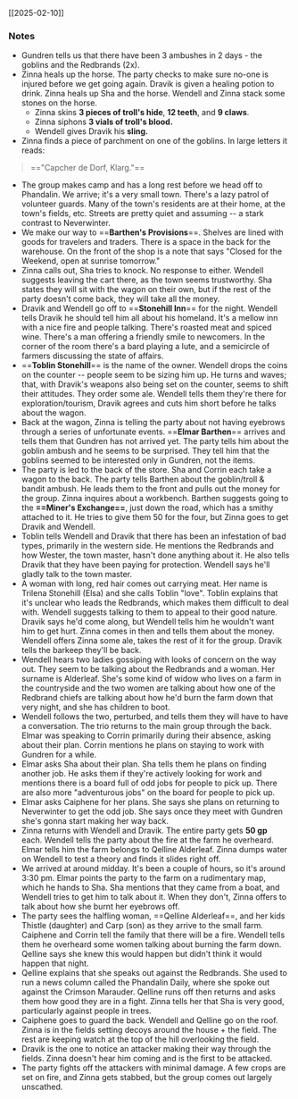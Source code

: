 [[2025-02-10]]

### Notes

- Gundren tells us that there have been 3 ambushes in 2 days - the goblins and the Redbrands (2x).
- Zinna heals up the horse. The party checks to make sure no-one is injured before we get going again. Dravik is given a healing potion to drink. Zinna heals up Sha and the horse. Wendell and Zinna stack some stones on the horse.
	- Zinna skins **3 pieces of troll's hide**, **12 teeth**, and **9 claws**.
	- Zinna siphons **3 vials of troll's blood.**
	- Wendell gives Dravik his **sling.**
- Zinna finds a piece of parchment on one of the goblins. In large letters it reads:
> 	 =="Capcher de Dorf, Klarg."== 
- The group makes camp and has a long rest before we head off to Phandalin. We arrive; it's a very small town. There's a lazy patrol of volunteer guards. Many of the town's residents are at their home, at the town's fields, etc. Streets are pretty quiet and assuming -- a stark contrast to Neverwinter.
- We make our way to ==**Barthen's Provisions**==. Shelves are lined with goods for travelers and traders. There is a space in the back for the warehouse. On the front of the shop is a note that says "Closed for the Weekend, open at sunrise tomorrow."
- Zinna calls out, Sha tries to knock. No response to either. Wendell suggests leaving the cart there, as the town seems trustworthy. Sha states they will sit with the wagon on their own, but if the rest of the party doesn't come back, they will take all the money.
- Dravik and Wendell go off to ==**Stonehill Inn**== for the night. Wendell tells Dravik he should tell him all about his homeland. It's a mellow inn with a nice fire and people talking. There's roasted meat and spiced wine. There's a man offering a friendly smile to newcomers. In the corner of the room there's a bard playing a lute, and a semicircle of farmers discussing the state of affairs. 
- ==**Toblin Stonehill**== is the name of the owner. Wendell drops the coins on the counter -- people seem to be sizing him up. He turns and waves; that, with Dravik's weapons also being set on the counter, seems to shift their attitudes. They order some ale. Wendell tells them they're there for exploration/tourism, Dravik agrees and cuts him short before he talks about the wagon.
- Back at the wagon, Zinna is telling the party about not having eyebrows through a series of unfortunate events. ==**Elmar Barthen**== arrives and tells them that Gundren has not arrived yet. The party tells him about the goblin ambush and he seems to be surprised. They tell him that the goblins seemed to be interested only in Gundren, not the items.
- The party is led to the back of the store. Sha and Corrin each take a wagon to the back. The party tells Barthen about the goblin/troll & bandit ambush. He leads them to the front and pulls out the money for the group. Zinna inquires about a workbench. Barthen suggests going to the **==Miner's Exchange==**, just down the road, which has a smithy attached to it. He tries to give them 50 for the four, but Zinna goes to get Dravik and Wendell.
- Toblin tells Wendell and Dravik that there has been an infestation of bad types, primarily in the western side. He mentions the Redbrands and how Wester, the town master, hasn't done anything about it. He also tells Dravik that they have been paying for protection. Wendell says he'll gladly talk to the town master.
- A woman with long, red hair comes out carrying meat. Her name is Trilena Stonehill (Elsa) and she calls Toblin "love". Toblin explains that it's unclear who leads the Redbrands, which makes them difficult to deal with. Wendell suggests talking to them to appeal to their good nature. Dravik says he'd come along, but Wendell tells him he wouldn't want him to get hurt. Zinna comes in then and tells them about the money. Wendell offers Zinna some ale, takes the rest of it for the group. Dravik tells the barkeep they'll be back.
- Wendell hears two ladies gossiping with looks of concern on the way out. They seem to be talking about the Redbrands and a woman. Her surname is Alderleaf. She's some kind of widow who lives on a farm in the countryside and the two women are talking about how one of the Redbrand chiefs are talking about how he'd burn the farm down that very night, and she has children to boot.
- Wendell follows the two, perturbed, and tells them they will have to have a conversation. The trio returns to the main group through the back. Elmar was speaking to Corrin primarily during their absence, asking about their plan. Corrin mentions he plans on staying to work with Gundren for a while.
- Elmar asks Sha about their plan. Sha tells them he plans on finding another job. He asks them if they're actively looking for work and mentions there is a board full of odd jobs for people to pick up. There are also more "adventurous jobs" on the board for people to pick up. 
- Elmar asks Caiphene for her plans. She says she plans on returning to Neverwinter to get the odd job. She says once they meet with Gundren she's gonna start making her way back.
- Zinna returns with Wendell and Dravik. The entire party gets **50 gp** each. Wendell tells the party about the fire at the farm he overheard. Elmar tells him the farm belongs to Qelline Alderleaf. Zinna dumps water on Wendell to test a theory and finds it slides right off.
- We arrived at around midday. It's been a couple of hours, so it's around 3:30 pm. Elmar points the party to the farm on a rudimentary map, which he hands to Sha. Sha mentions that they came from a boat, and Wendell tries to get him to talk about it. When they don't, Zinna offers to talk about how she burnt her eyebrows off.
- The party sees the halfling woman, ==Qelline Alderleaf==, and her kids Thistle (daughter) and Carp (son) as they arrive to the small farm. Caiphene and Corrin tell the family that there will be a fire. Wendell tells them he overheard some women talking about burning the farm down. Qelline says she knew this would happen but didn't think it would happen that night. 
- Qelline explains that she speaks out against the Redbrands. She used to run a news column called the Phandalin Daily, where she spoke out against the Crimson Marauder. Qelline runs off then returns and asks them how good they are in a fight. Zinna tells her that Sha is very good, particularly against people in trees.
- Caiphene goes to guard the back. Wendell and Qelline go on the roof. Zinna is in the fields setting decoys around the house + the field. The rest are keeping watch at the top of the hill overlooking the field.
- Dravik is the one to notice an attacker making their way through the fields. Zinna doesn't hear him coming and is the first to be attacked.
- The party fights off the attackers with minimal damage. A few crops are set on fire, and Zinna gets stabbed, but the group comes out largely unscathed.